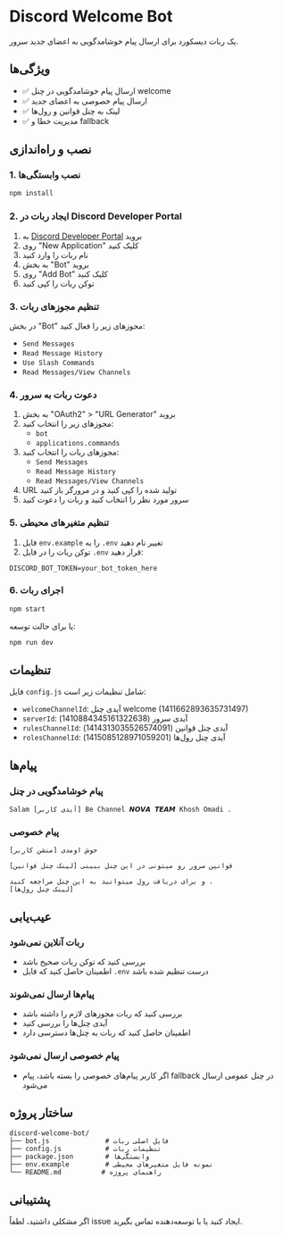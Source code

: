 # Discord Welcome Bot

یک ربات دیسکورد برای ارسال پیام خوشامدگویی به اعضای جدید سرور.

## ویژگی‌ها

- ✅ ارسال پیام خوشامدگویی در چنل welcome
- ✅ ارسال پیام خصوصی به اعضای جدید
- ✅ لینک به چنل قوانین و رول‌ها
- ✅ مدیریت خطا و fallback

## نصب و راه‌اندازی

### 1. نصب وابستگی‌ها

```bash
npm install
```

### 2. ایجاد ربات در Discord Developer Portal

1. به [Discord Developer Portal](https://discord.com/developers/applications) بروید
2. روی "New Application" کلیک کنید
3. نام ربات را وارد کنید
4. به بخش "Bot" بروید
5. روی "Add Bot" کلیک کنید
6. توکن ربات را کپی کنید

### 3. تنظیم مجوزهای ربات

در بخش "Bot" مجوزهای زیر را فعال کنید:
- `Send Messages`
- `Read Message History`
- `Use Slash Commands`
- `Read Messages/View Channels`

### 4. دعوت ربات به سرور

1. به بخش "OAuth2" > "URL Generator" بروید
2. مجوزهای زیر را انتخاب کنید:
   - `bot`
   - `applications.commands`
3. مجوزهای ربات را انتخاب کنید:
   - `Send Messages`
   - `Read Message History`
   - `Read Messages/View Channels`
4. URL تولید شده را کپی کنید و در مرورگر باز کنید
5. سرور مورد نظر را انتخاب کنید و ربات را دعوت کنید

### 5. تنظیم متغیرهای محیطی

1. فایل `env.example` را به `.env` تغییر نام دهید
2. توکن ربات را در فایل `.env` قرار دهید:

```env
DISCORD_BOT_TOKEN=your_bot_token_here
```

### 6. اجرای ربات

```bash
npm start
```

یا برای حالت توسعه:

```bash
npm run dev
```

## تنظیمات

فایل `config.js` شامل تنظیمات زیر است:

- `welcomeChannelId`: آیدی چنل welcome (1411662893635731497)
- `serverId`: آیدی سرور (1410884345161322638)
- `rulesChannelId`: آیدی چنل قوانین (1414313035526574091)
- `rolesChannelId`: آیدی چنل رول‌ها (1415085128971059201)

## پیام‌ها

### پیام خوشامدگویی در چنل
```
Salam [آیدی کاربر] Be Channel 𝙉𝙊𝙑𝘼 𝙏𝙀𝘼𝙈 Khosh Omadi .
```

### پیام خصوصی
```
خوش اومدی [منشن کاربر]

قوانین سرور رو میتونی در این چنل ببینی [لینک چنل قوانین]

و برای دریافت رول میتوانید به این چنل مراجعه کنید .
[لینک چنل رول‌ها]
```

## عیب‌یابی

### ربات آنلاین نمی‌شود
- بررسی کنید که توکن ربات صحیح باشد
- اطمینان حاصل کنید که فایل `.env` درست تنظیم شده باشد

### پیام‌ها ارسال نمی‌شوند
- بررسی کنید که ربات مجوزهای لازم را داشته باشد
- آیدی چنل‌ها را بررسی کنید
- اطمینان حاصل کنید که ربات به چنل‌ها دسترسی دارد

### پیام خصوصی ارسال نمی‌شود
- اگر کاربر پیام‌های خصوصی را بسته باشد، پیام fallback در چنل عمومی ارسال می‌شود

## ساختار پروژه

```
discord-welcome-bot/
├── bot.js              # فایل اصلی ربات
├── config.js           # تنظیمات ربات
├── package.json        # وابستگی‌ها
├── env.example         # نمونه فایل متغیرهای محیطی
└── README.md          # راهنمای پروژه
```

## پشتیبانی

اگر مشکلی داشتید، لطفاً issue ایجاد کنید یا با توسعه‌دهنده تماس بگیرید.
